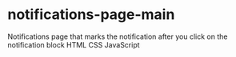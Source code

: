 # notifications-page-main
Notifications page that marks the notification after you click on the notification block
HTML CSS JavaScript
